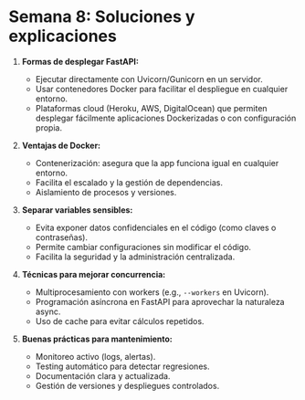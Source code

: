 # Semana 8: Soluciones y explicaciones

1. **Formas de desplegar FastAPI:**  
   - Ejecutar directamente con Uvicorn/Gunicorn en un servidor.  
   - Usar contenedores Docker para facilitar el despliegue en cualquier entorno.  
   - Plataformas cloud (Heroku, AWS, DigitalOcean) que permiten desplegar fácilmente aplicaciones Dockerizadas o con configuración propia.

2. **Ventajas de Docker:**  
   - Contenerización: asegura que la app funciona igual en cualquier entorno.  
   - Facilita el escalado y la gestión de dependencias.  
   - Aislamiento de procesos y versiones.

3. **Separar variables sensibles:**  
   - Evita exponer datos confidenciales en el código (como claves o contraseñas).  
   - Permite cambiar configuraciones sin modificar el código.  
   - Facilita la seguridad y la administración centralizada.

4. **Técnicas para mejorar concurrencia:**  
   - Multiprocesamiento con workers (e.g., `--workers` en Uvicorn).  
   - Programación asíncrona en FastAPI para aprovechar la naturaleza async.  
   - Uso de cache para evitar cálculos repetidos.

5. **Buenas prácticas para mantenimiento:**  
   - Monitoreo activo (logs, alertas).  
   - Testing automático para detectar regresiones.  
   - Documentación clara y actualizada.  
   - Gestión de versiones y despliegues controlados.
